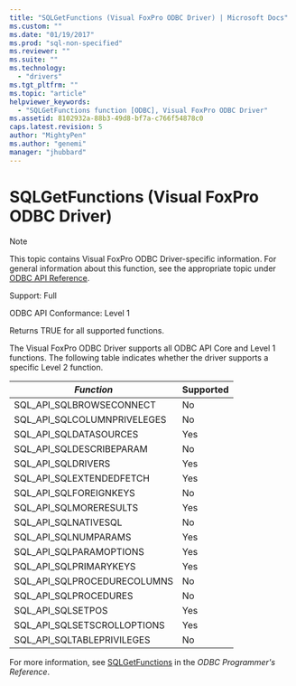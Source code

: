 ```yaml
---
title: "SQLGetFunctions (Visual FoxPro ODBC Driver) | Microsoft Docs"
ms.custom: ""
ms.date: "01/19/2017"
ms.prod: "sql-non-specified"
ms.reviewer: ""
ms.suite: ""
ms.technology: 
  - "drivers"
ms.tgt_pltfrm: ""
ms.topic: "article"
helpviewer_keywords: 
  - "SQLGetFunctions function [ODBC], Visual FoxPro ODBC Driver"
ms.assetid: 8102932a-88b3-49d8-bf7a-c766f54878c0
caps.latest.revision: 5
author: "MightyPen"
ms.author: "genemi"
manager: "jhubbard"
---
```

# SQLGetFunctions (Visual FoxPro ODBC Driver)
> [!NOTE]  
>  This topic contains Visual FoxPro ODBC Driver-specific information. For general information about this function, see the appropriate topic under [ODBC API Reference](../../odbc/reference/syntax/odbc-api-reference.md).  
  
 Support: Full  
  
 ODBC API Conformance: Level 1  
  
 Returns TRUE for all supported functions.  
  
 The Visual FoxPro ODBC Driver supports all ODBC API Core and Level 1 functions. The following table indicates whether the driver supports a specific Level 2 function.  
  
|*Function*|Supported|  
|----------------|---------------|  
|SQL_API_SQLBROWSECONNECT|No|  
|SQL_API_SQLCOLUMNPRIVELEGES|No|  
|SQL_API_SQLDATASOURCES|Yes|  
|SQL_API_SQLDESCRIBEPARAM|No|  
|SQL_API_SQLDRIVERS|Yes|  
|SQL_API_SQLEXTENDEDFETCH|Yes|  
|SQL_API_SQLFOREIGNKEYS|No|  
|SQL_API_SQLMORERESULTS|Yes|  
|SQL_API_SQLNATIVESQL|No|  
|SQL_API_SQLNUMPARAMS|Yes|  
|SQL_API_SQLPARAMOPTIONS|Yes|  
|SQL_API_SQLPRIMARYKEYS|Yes|  
|SQL_API_SQLPROCEDURECOLUMNS|No|  
|SQL_API_SQLPROCEDURES|No|  
|SQL_API_SQLSETPOS|Yes|  
|SQL_API_SQLSETSCROLLOPTIONS|Yes|  
|SQL_API_SQLTABLEPRIVILEGES|No|  
  
 For more information, see [SQLGetFunctions](../../odbc/reference/syntax/sqlgetfunctions-function.md) in the *ODBC Programmer's Reference*.